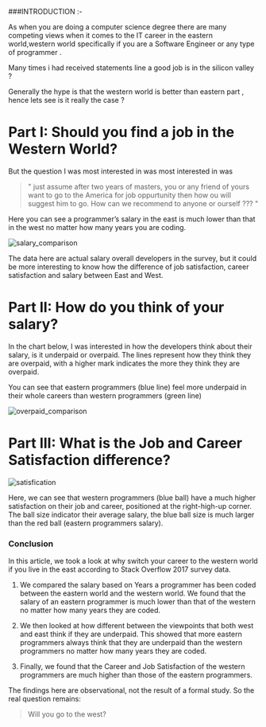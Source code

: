 ###INTRODUCTION :- 

As when you are doing a computer science degree there are  many competing views when it comes to the IT career in the eastern world,western world specifically if you are a Software Engineer or any type of programmer .

Many times i had received statements line a good job is in the silicon valley ? 

Generally the hype is that the western world is better than eastern part , hence lets see is it really the case ?


# Part I: Should you find a job in the Western World?
But the question I was most interested in was most interested in was 

> " just assume after two years of masters, you or any friend of yours want to go to the America for job oppurtunity then how ou will 
suggest him to go. How can we recommend to anyone or ourself ???  " 

Here you can see a programmer’s salary in the east is much lower than that in the west no matter how many years you are coding.

![salary_comparison](image1.png)

The data here are actual salary overall developers in the survey, but it could be more interesting to know how the difference of job satisfaction, career satisfaction and salary between East and West.

# Part II: How do you think of your salary?
In the chart below, I was interested in how the developers think about their salary, is it underpaid or overpaid. The lines represent how they think they are overpaid, with a higher mark indicates the more they think they are overpaid.

You can see that eastern programmers (blue line) feel more underpaid in their whole careers than western programmers (green line)

![overpaid_comparison](image2.png)

# Part III: What is the Job and Career Satisfaction difference?

![satisfication](image3.png)

Here, we can see that western programmers (blue ball) have a much higher satisfaction on their job and career, positioned at the right-high-up corner.
The ball size indicator their average salary, the blue ball size is much larger than the red ball (eastern programmers salary).

### Conclusion
In this article, we took a look at why switch your career to the western world if you live in the east according to Stack Overflow 2017 survey data.

1. We compared the salary based on Years a programmer has been coded between the eastern world and the western world. We found that the salary of an eastern programmer is much lower than that of the western no matter how many years they are coded.

2. We then looked at how different between the viewpoints that both west and east think if they are underpaid. This showed that more eastern programmers always think that they are underpaid than the western programmers no matter how many years they are coded.

3. Finally, we found that the Career and Job Satisfaction of the western programmers are much higher than those of the eastern programmers.


The findings here are observational, not the result of a formal study. So the real question remains:

> Will you go to the west?

